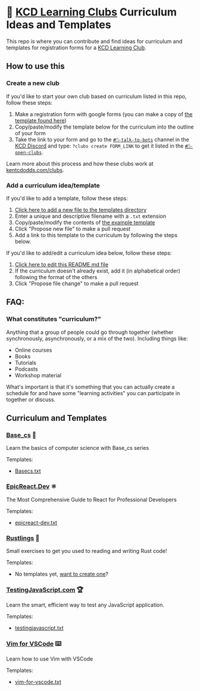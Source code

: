 # 📍 [KCD Learning Clubs](https://kcd.im/clubs) Curriculum Ideas and Templates

This repo is where you can contribute and find ideas for curriculum and
templates for registration forms for a
[KCD Learning Club](https://kcd.im/clubs).

## How to use this

### Create a new club

If you'd like to start your own club based on curriculum listed in this repo,
follow these steps:

1. Make a registration form with google forms (you can make a copy of
   [the template found here](https://kcd.im/kcd-learning-club-docs))
2. Copy/paste/modify the template below for the curriculum into the outline of
   your form
3. Take the link to your form and go to the
   [`#🤖-talk-to-bots`](https://kcd.im/discord-talk-to-bots) channel in the
   [KCD Discord](https://kentcdodds.com/discord) and type:
   `?clubs create FORM_LINK` to get it listed in the
   [`#📝-open-clubs`](https://kcd.im/discord-active-clubs).

Learn more about this process and how these clubs work at
[kentcdodds.com/clubs](https://kentcdodds.com/clubs).

### Add a curriculum idea/template

If you'd like to add a template, follow these steps:

1. [Click here to add a new file to the templates directory](https://github.com/kentcdodds/kcd-learning-clubs-ideas/new/main/templates)
2. Enter a unique and descriptive filename with a `.txt` extension
3. Copy/paste/modify the contents of
   [the example template](templates/example.txt)
4. Click "Propose new file" to make a pull request
5. Add a link to this template to the curriculum by following the steps below.

If you'd like to add/edit a curriculum idea below, follow these steps:

1. [Click here to edit this README.md file](https://github.com/kentcdodds/kcd-learning-clubs-ideas/edit/main/README.md)
2. If the curriculum doesn't already exist, add it (in alphabetical order)
   following the format of the others
3. Click "Propose file change" to make a pull request

## FAQ:

### What constitutes "curriculum?"

Anything that a group of people could go through together (whether
synchronously, asynchronously, or a mix of the two). Including things like:

- Online courses
- Books
- Tutorials
- Podcasts
- Workshop material

What's important is that it's something that you can actually create a schedule
for and have some "learning activities" you can participate in together or
discuss.

## Curriculum and Templates

<!--
Example for you to copy/paste:

### [Name of Curriculum](https://linktocurriculum.example.com)

Curriculum summary/tagline

Templates:

- No templates yet, [want to create one](#add-a-curriculum-ideatemplate)?

-->

### [Base_cs](https://github.com/vaidehijoshi/basecs-series) 💛

Learn the basics of computer science with Base_cs series

Templates:

- [Basecs.txt](templates/Basecs.txt)

### [EpicReact.Dev](https://epicreact.dev) ⚛️

The Most Comprehensive Guide to React for Professional Developers

Templates:

- [epicreact-dev.txt](templates/epicreact-dev.txt)

### [Rustlings](https://github.com/rust-lang/rustlings) 🦀

Small exercises to get you used to reading and writing Rust code!

Templates:

- No templates yet, [want to create one](#add-a-curriculum-ideatemplate)?

### [TestingJavaScript.com](https://testingjavascript.com) 🏆

Learn the smart, efficient way to test any JavaScript application.

Templates:

- [testingjavascript.txt](templates/testingjavascript.txt)

### [Vim for VSCode](https://vimforvscode.com) ⌨️

Learn how to use Vim with VSCode

Templates:

- [vim-for-vscode.txt](templates/vim-for-vscode.txt)

